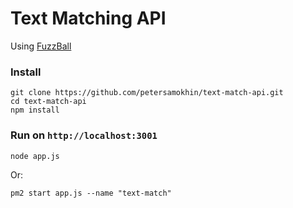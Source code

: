 # Text Matching API
Using [FuzzBall](https://github.com/nol13/fuzzball.js)

### Install 
```
git clone https://github.com/petersamokhin/text-match-api.git
cd text-match-api
npm install
```

### Run on `http://localhost:3001`
```
node app.js
```

Or:

```
pm2 start app.js --name "text-match"
```

